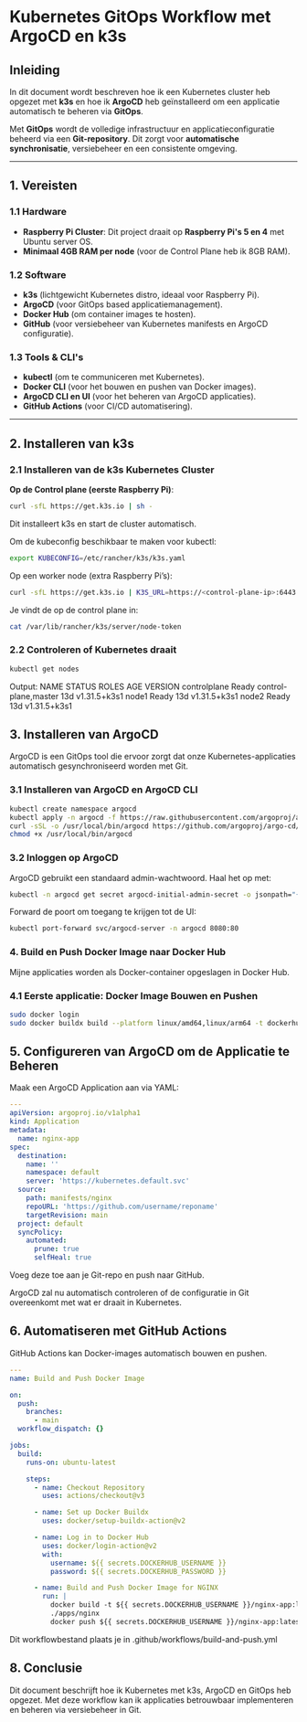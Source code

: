 # Kubernetes GitOps Workflow met ArgoCD en k3s

## Inleiding

In dit document wordt beschreven hoe ik een Kubernetes cluster heb opgezet met **k3s** en hoe ik **ArgoCD** heb geïnstalleerd om een applicatie automatisch te beheren via **GitOps**.  

Met **GitOps** wordt de volledige infrastructuur en applicatieconfiguratie beheerd via een **Git-repository**. Dit zorgt voor **automatische synchronisatie**, versiebeheer en een consistente omgeving.

---

## 1. Vereisten

### **1.1 Hardware**
- **Raspberry Pi Cluster**: Dit project draait op **Raspberry Pi's 5 en 4** met Ubuntu server OS.
- **Minimaal 4GB RAM per node** (voor de Control Plane heb ik 8GB RAM).

### **1.2 Software**
- **k3s** (lichtgewicht Kubernetes distro, ideaal voor Raspberry Pi).
- **ArgoCD** (voor GitOps based applicatiemanagement).
- **Docker Hub** (om container images te hosten).
- **GitHub** (voor versiebeheer van Kubernetes manifests en ArgoCD configuratie).

### **1.3 Tools & CLI's**
- **kubectl** (om te communiceren met Kubernetes).
- **Docker CLI** (voor het bouwen en pushen van Docker images).
- **ArgoCD CLI en UI** (voor het beheren van ArgoCD applicaties).
- **GitHub Actions** (voor CI/CD automatisering).

---

## 2. Installeren van k3s

### **2.1 Installeren van de k3s Kubernetes Cluster**
**Op de Control plane (eerste Raspberry Pi)**:
```bash
curl -sfL https://get.k3s.io | sh -
```

Dit installeert k3s en start de cluster automatisch.

Om de kubeconfig beschikbaar te maken voor kubectl:
```bash
export KUBECONFIG=/etc/rancher/k3s/k3s.yaml
```

Op een worker node (extra Raspberry Pi’s):

```bash
curl -sfL https://get.k3s.io | K3S_URL=https://<control-plane-ip>:6443 K3S_TOKEN=<secret-token> sh -
```
Je vindt de <secret-token> op de control plane in:
```bash
cat /var/lib/rancher/k3s/server/node-token
```

### **2.2 Controleren of Kubernetes draait**
```bash
kubectl get nodes
```
Output:
NAME           STATUS   ROLES                  AGE   VERSION
controlplane   Ready    control-plane,master   13d   v1.31.5+k3s1
node1          Ready    <none>                 13d   v1.31.5+k3s1
node2          Ready    <none>                 13d   v1.31.5+k3s1

## 3. Installeren van ArgoCD
ArgoCD is een GitOps tool die ervoor zorgt dat onze Kubernetes-applicaties automatisch gesynchroniseerd worden met Git.

### **3.1 Installeren van ArgoCD en ArgoCD CLI**
```bash
kubectl create namespace argocd
kubectl apply -n argocd -f https://raw.githubusercontent.com/argoproj/argo-cd/stable/manifests/install.yaml
curl -sSL -o /usr/local/bin/argocd https://github.com/argoproj/argo-cd/releases/latest/download/argocd-linux-amd64
chmod +x /usr/local/bin/argocd
```
### **3.2 Inloggen op ArgoCD**
ArgoCD gebruikt een standaard admin-wachtwoord. Haal het op met:
```bash
kubectl -n argocd get secret argocd-initial-admin-secret -o jsonpath="{.data.password}" | base64 -d; echo
```
Forward de poort om toegang te krijgen tot de UI:
```bash
kubectl port-forward svc/argocd-server -n argocd 8080:80
```
### 4. Build en Push Docker Image naar Docker Hub
Mijne applicaties worden als Docker-container opgeslagen in Docker Hub.

### **4.1 Eerste applicatie: Docker Image Bouwen en Pushen**
```bash
sudo docker login
sudo docker buildx build --platform linux/amd64,linux/arm64 -t dockerhub-user/nginx-app:latest ./apps/nginx --push
```

## 5. Configureren van ArgoCD om de Applicatie te Beheren

Maak een ArgoCD Application aan via YAML:
```yaml
---
apiVersion: argoproj.io/v1alpha1
kind: Application
metadata:
  name: nginx-app
spec:
  destination:
    name: ''
    namespace: default
    server: 'https://kubernetes.default.svc'
  source:
    path: manifests/nginx
    repoURL: 'https://github.com/username/reponame'
    targetRevision: main
  project: default
  syncPolicy:
    automated:
      prune: true
      selfHeal: true
```
Voeg deze toe aan je Git-repo en push naar GitHub.

ArgoCD zal nu automatisch controleren of de configuratie in Git overeenkomt met wat er draait in Kubernetes.

## 6. Automatiseren met GitHub Actions
GitHub Actions kan Docker-images automatisch bouwen en pushen.

```yaml
---
name: Build and Push Docker Image

on:
  push:
    branches:
      - main
  workflow_dispatch: {}

jobs:
  build:
    runs-on: ubuntu-latest

    steps:
      - name: Checkout Repository
        uses: actions/checkout@v3

      - name: Set up Docker Buildx
        uses: docker/setup-buildx-action@v2

      - name: Log in to Docker Hub
        uses: docker/login-action@v2
        with:
          username: ${{ secrets.DOCKERHUB_USERNAME }}
          password: ${{ secrets.DOCKERHUB_PASSWORD }}

      - name: Build and Push Docker Image for NGINX
        run: |
          docker build -t ${{ secrets.DOCKERHUB_USERNAME }}/nginx-app:latest \
          ./apps/nginx
          docker push ${{ secrets.DOCKERHUB_USERNAME }}/nginx-app:latest
```
Dit workflowbestand plaats je in .github/workflows/build-and-push.yml

## 8. Conclusie

Dit document beschrijft hoe ik Kubernetes met k3s, ArgoCD en GitOps heb opgezet.
Met deze workflow kan ik applicaties betrouwbaar implementeren en beheren via versiebeheer in Git.
